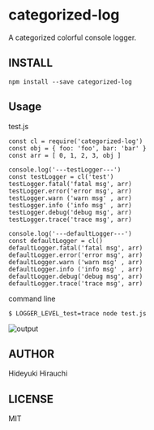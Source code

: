 # categorized-log
A categorized colorful console logger.

## INSTALL
```
npm install --save categorized-log
```

## Usage
test.js
```
const cl = require('categorized-log')
const obj = { foo: 'foo', bar: 'bar' }
const arr = [ 0, 1, 2, 3, obj ]

console.log('---testLogger---')
const testLogger = cl('test')
testLogger.fatal('fatal msg', arr)
testLogger.error('error msg', arr)
testLogger.warn ('warn msg' , arr)
testLogger.info ('info msg' , arr)
testLogger.debug('debug msg', arr)
testLogger.trace('trace msg', arr)

console.log('---defaultLogger---')
const defaultLogger = cl()
defaultLogger.fatal('fatal msg', arr)
defaultLogger.error('error msg', arr)
defaultLogger.warn ('warn msg' , arr)
defaultLogger.info ('info msg' , arr)
defaultLogger.debug('debug msg', arr)
defaultLogger.trace('trace msg', arr)
```

command line
```
$ LOGGER_LEVEL_test=trace node test.js
```

![output](https://raw.githubusercontent.com/hirauchi0713/categorized-log/readme-images/output.png)

## AUTHOR
Hideyuki Hirauchi

## LICENSE
MIT
